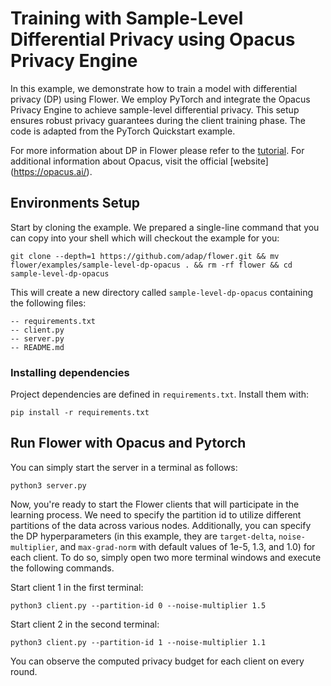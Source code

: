 # Training with Sample-Level Differential Privacy using Opacus Privacy Engine

In this example, we demonstrate how to train a model with differential privacy (DP) using Flower. We employ PyTorch and integrate the Opacus Privacy Engine to achieve sample-level differential privacy. This setup ensures robust privacy guarantees during the client training phase. The code is adapted from the PyTorch Quickstart example.

For more information about DP in Flower please refer to the [tutorial](https://flower.ai/docs/framework/how-to-use-differential-privacy.html). For additional information about Opacus, visit the official \[website\] (https://opacus.ai/).

## Environments Setup

Start by cloning the example. We prepared a single-line command that you can copy into your shell which will checkout the example for you:

```shell
git clone --depth=1 https://github.com/adap/flower.git && mv flower/examples/sample-level-dp-opacus . && rm -rf flower && cd sample-level-dp-opacus
```

This will create a new directory called `sample-level-dp-opacus` containing the following files:

```shell
-- requirements.txt
-- client.py
-- server.py
-- README.md
```

### Installing dependencies

Project dependencies are defined in `requirements.txt`. Install them with:

```shell
pip install -r requirements.txt
```

## Run Flower with Opacus and Pytorch

You can simply start the server in a terminal as follows:

```shell
python3 server.py
```

Now, you're ready to start the Flower clients that will participate in the learning process. We need to specify the partition id to utilize different partitions of the data across various nodes. Additionally, you can specify the DP hyperparameters (in this example, they are `target-delta`, `noise-multiplier`, and `max-grad-norm` with default values of 1e-5, 1.3, and 1.0) for each client. To do so, simply open two more terminal windows and execute the following commands.

Start client 1 in the first terminal:

```shell
python3 client.py --partition-id 0 --noise-multiplier 1.5
```

Start client 2 in the second terminal:

```shell
python3 client.py --partition-id 1 --noise-multiplier 1.1
```

You can observe the computed privacy budget for each client on every round.
